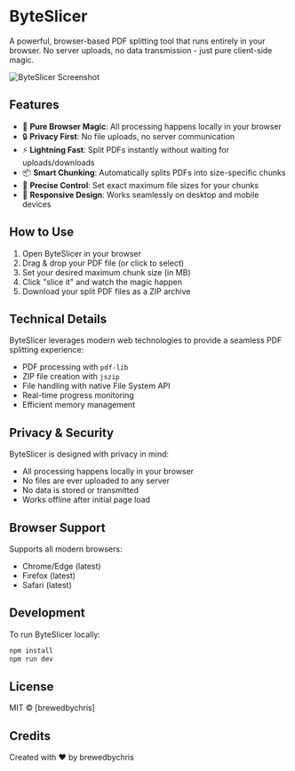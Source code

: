 

# ByteSlicer

A powerful, browser-based PDF splitting tool that runs entirely in your browser. No server uploads, no data transmission - just pure client-side magic.

![ByteSlicer Screenshot](https://images.pexels.com/photos/7376/startup-photos.jpg?auto=compress&cs=tinysrgb&w=1260&h=750&dpr=2)

## Features

- 🚀 **Pure Browser Magic**: All processing happens locally in your browser
- 🔒 **Privacy First**: No file uploads, no server communication
- ⚡ **Lightning Fast**: Split PDFs instantly without waiting for uploads/downloads
- 📦 **Smart Chunking**: Automatically splits PDFs into size-specific chunks
- 🎯 **Precise Control**: Set exact maximum file sizes for your chunks
- 📱 **Responsive Design**: Works seamlessly on desktop and mobile devices

## How to Use

1. Open ByteSlicer in your browser
2. Drag & drop your PDF file (or click to select)
3. Set your desired maximum chunk size (in MB)
4. Click "slice it" and watch the magic happen
5. Download your split PDF files as a ZIP archive

## Technical Details

ByteSlicer leverages modern web technologies to provide a seamless PDF splitting experience:

- PDF processing with `pdf-lib`
- ZIP file creation with `jszip`
- File handling with native File System API
- Real-time progress monitoring
- Efficient memory management

## Privacy & Security

ByteSlicer is designed with privacy in mind:
- All processing happens locally in your browser
- No files are ever uploaded to any server
- No data is stored or transmitted
- Works offline after initial page load

## Browser Support

Supports all modern browsers:
- Chrome/Edge (latest)
- Firefox (latest)
- Safari (latest)

## Development

To run ByteSlicer locally:

```bash
npm install
npm run dev
```

## License

MIT © [brewedbychris]

## Credits

Created with ❤️ by brewedbychris
